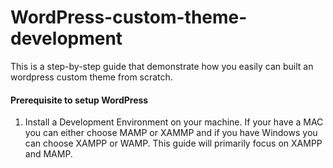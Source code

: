 # WordPress-custom-theme-development
This is a step-by-step guide that demonstrate how you easily can built an wordpress custom theme from scratch.
#### Prerequisite to setup WordPress
1. Install a Development Environment on your machine. If your have a MAC you can either choose MAMP or XAMMP and if you have Windows you can choose XAMPP or WAMP. This guide will primarily focus on XAMPP and MAMP.